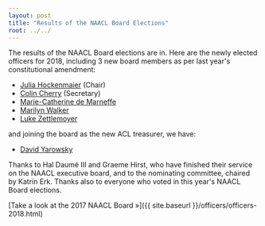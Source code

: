 ```yaml
---
layout: post
title: "Results of the NAACL Board Elections"
root: ../../
---
```

The results of the NAACL Board elections are in. Here are the newly elected officers for 2018, including 3 new board members as per last year's constitutional amendment:

- [Julia Hockenmaier](http://juliahmr.cs.illinois.edu/) (Chair)
- [Colin Cherry](https://sites.google.com/site/colinacherry/) (Secretary)
- [Marie-Catherine de Marneffe](http://www.ling.ohio-state.edu/~demarneffe.1/)
- [Marilyn Walker](https://users.soe.ucsc.edu/~maw/)
- [Luke Zettlemoyer](https://www.cs.washington.edu/people/faculty/lsz)

and joining the board as the new ACL treasurer, we have:

- [David Yarowsky](https://www.cs.jhu.edu/~yarowsky/)

Thanks to Hal Daumé III and Graeme Hirst, who have finished their service on the NAACL executive board, and to the nominating committee, chaired by Katrin Erk. Thanks also to everyone who voted in this year's NAACL Board elections.

[Take a look at the 2017 NAACL Board »]({{ site.baseurl }}/officers/officers-2018.html)
